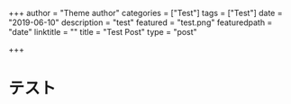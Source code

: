 +++
author = "Theme author"
categories = ["Test"]
tags = ["Test"]
date = "2019-06-10"
description = "test"
featured = "test.png"
featuredpath = "date"
linktitle = ""
title = "Test Post"
type = "post"

+++

# テスト